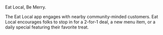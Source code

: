 Eat Local, Be Merry.

The Eat Local app engages with nearby community-minded customers.
Eat Local encourages folks to stop in for a 2-for-1 deal, a new menu item, or a daily special featuring their favorite treat.
